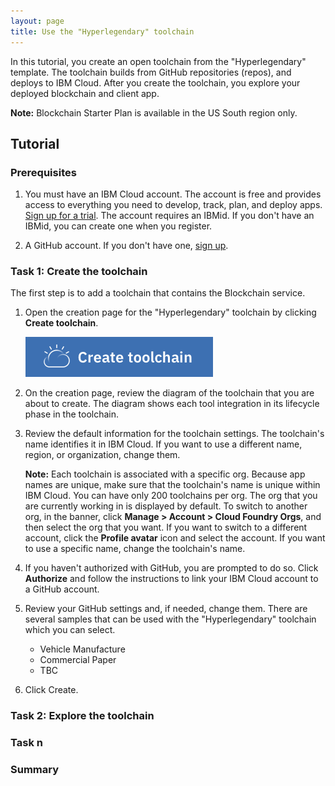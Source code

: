 ```yaml
---
layout: page
title: Use the "Hyperlegendary" toolchain
---
```


In this tutorial, you create an open toolchain from the "Hyperlegendary" template. The toolchain builds from GitHub repositories (repos), and deploys to IBM Cloud. After you create the toolchain, you explore your deployed blockchain and client app.

**Note:** Blockchain Starter Plan is available in the US South region only.

## Tutorial

### Prerequisites

1. You must have an IBM Cloud account. The account is free and provides access to everything you need to develop, track, plan, and deploy apps. [Sign up for a trial](https://console.bluemix.net/registration/). The account requires an IBMid. If you don't have an IBMid, you can create one when you register.

2. A GitHub account. If you don't have one, [sign up](https://github.com/).

### Task 1: Create the toolchain

The first step is to add a toolchain that contains the Blockchain service.

1. Open the creation page for the "Hyperlegendary" toolchain by clicking **Create toolchain**.

    [<img src="images/create_toolchain_button.png">](https://console.bluemix.net/devops/setup/deploy/?repository=https%3A//github.com/hyperledger-composer-samples/hyperledger-composer-toolchain&env_id=ibm%3Ayp%3Aus-south&deploy-region=ibm%3Ayp%3Aus-south&sampleName=todo&networkRepo=https%3A//github.com/hyperledger-composer-samples/todo-network&clientRepo=https%3A//github.com/hyperledger-composer-samples/todo-app)

2. On the creation page, review the diagram of the toolchain that you are about to create. The diagram shows each tool integration in its lifecycle phase in the toolchain.

3. Review the default information for the toolchain settings. The toolchain's name identifies it in IBM Cloud. If you want to use a different name, region, or organization, change them.

     **Note:** Each toolchain is associated with a specific org. Because app names are unique, make sure that the toolchain's name is unique within IBM Cloud. You can have only 200 toolchains per org. The org that you are currently working in is displayed by default. To switch to another org, in the banner, click **Manage > Account > Cloud Foundry Orgs**, and then select the org that you want. If you want to switch to a different account, click the **Profile avatar** icon and select the account. If you want to use a specific name, change the toolchain's name.

4. If you haven't authorized with GitHub, you are prompted to do so. Click **Authorize** and follow the instructions to link your IBM Cloud account to a GitHub account.

5. Review your GitHub settings and, if needed, change them. There are several samples that can be used with the "Hyperlegendary" toolchain which you can select.

    * Vehicle Manufacture
    * Commercial Paper
    * TBC

6. Click Create.

### Task 2: Explore the toolchain

### Task n

### Summary
